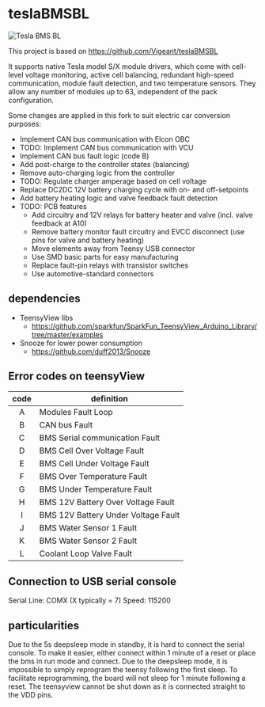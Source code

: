 # teslaBMSBL

![Tesla BMS BL](misc/20190319_221311.jpg)

This project is based on https://github.com/Vigeant/teslaBMSBL

It supports native Tesla model S/X module drivers, which come with cell-level voltage monitoring, active cell balancing, redundant high-speed communication, module fault detection, and two temperature sensors. They allow any number of modules up to 63, independent of the pack configuration.

Some changes are applied in this fork to suit electric car conversion purposes:
- Implement CAN bus communication with Elcon OBC
- TODO: Implement CAN bus communication with VCU
- Implement CAN bus fault logic (code B)
- Add post-charge to the controller states (balancing)
- Remove auto-charging logic from the controller
- TODO: Regulate charger amperage based on cell voltage
- Replace DC2DC 12V battery charging cycle with on- and off-setpoints
- Add battery heating logic and valve feedback fault detection
- TODO: PCB features
	- Add circuitry and 12V relays for battery heater and valve (incl. valve feedback at A10)
	- Remove battery monitor fault circuitry and EVCC disconnect (use pins for valve and battery heating)
	- Move elements away from Teensy USB connector
	- Use SMD basic parts for easy manufacturing
	- Replace fault-pin relays with transistor switches
	- Use automotive-standard connectors

## dependencies

- TeensyView libs
	- https://github.com/sparkfun/SparkFun_TeensyView_Arduino_Library/tree/master/examples
- Snooze for lower power consumption
	- https://github.com/duff2013/Snooze
	
## Error codes on teensyView

| code | definition | 
|:----:|------------|
| A | Modules Fault Loop |
| B | CAN bus Fault |
| C | BMS Serial communication Fault |
| D | BMS Cell Over Voltage Fault |
| E | BMS Cell Under Voltage Fault |
| F | BMS Over Temperature Fault |
| G | BMS Under Temperature Fault |
| H | BMS 12V Battery Over Voltage Fault |
| I | BMS 12V Battery Under Voltage Fault |
| J | BMS Water Sensor 1 Fault |
| K | BMS Water Sensor 2 Fault |
| L | Coolant Loop Valve Fault |

## Connection to USB serial console

Serial Line: COMX (X typically = 7)
Speed: 115200

## particularities
Due to the 5s deepsleep mode in standby, it is hard to connect the serial console. To make it easier, either connect within 1 minute of a reset or place the bms in run mode and connect.
Due to the deepsleep mode, it is impossible to simply reprogram the teensy following the first sleep. To facilitate reprogramming, the board will not sleep for 1 minute following a reset.
The teensyview cannot be shut down as it is connected straight to the VDD pins.

	
